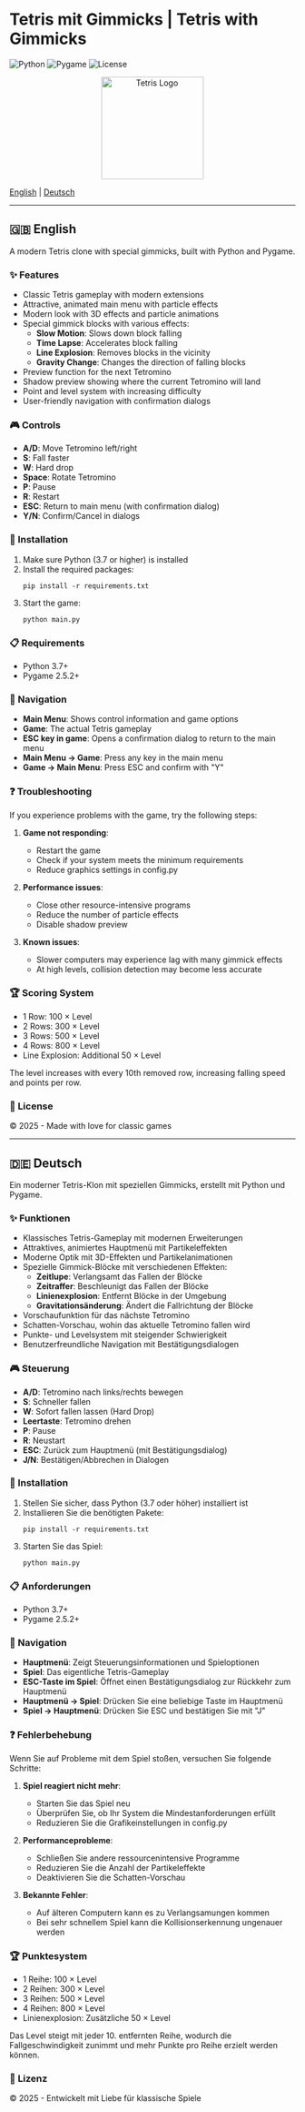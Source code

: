 # Tetris mit Gimmicks | Tetris with Gimmicks

![Python](https://img.shields.io/badge/python-3.7+-blue.svg)
![Pygame](https://img.shields.io/badge/pygame-2.5.2+-yellow.svg)
![License](https://img.shields.io/badge/license-MIT-green.svg)

<p align="center">
  <img src="https://upload.wikimedia.org/wikipedia/commons/7/7c/Tetris_logo.svg" alt="Tetris Logo" width="180"/>
</p>

[English](#english) | [Deutsch](#deutsch)

---

<a name="english"></a>
## 🇬🇧 English

A modern Tetris clone with special gimmicks, built with Python and Pygame.

### ✨ Features

- Classic Tetris gameplay with modern extensions
- Attractive, animated main menu with particle effects
- Modern look with 3D effects and particle animations
- Special gimmick blocks with various effects:
  - **Slow Motion**: Slows down block falling
  - **Time Lapse**: Accelerates block falling
  - **Line Explosion**: Removes blocks in the vicinity
  - **Gravity Change**: Changes the direction of falling blocks
- Preview function for the next Tetromino
- Shadow preview showing where the current Tetromino will land
- Point and level system with increasing difficulty
- User-friendly navigation with confirmation dialogs

### 🎮 Controls

- **A/D**: Move Tetromino left/right
- **S**: Fall faster
- **W**: Hard drop
- **Space**: Rotate Tetromino
- **P**: Pause
- **R**: Restart
- **ESC**: Return to main menu (with confirmation dialog)
- **Y/N**: Confirm/Cancel in dialogs

### 🚀 Installation

1. Make sure Python (3.7 or higher) is installed
2. Install the required packages:
   ```
   pip install -r requirements.txt
   ```
3. Start the game:
   ```
   python main.py
   ```

### 📋 Requirements

- Python 3.7+
- Pygame 2.5.2+

### 🧭 Navigation

- **Main Menu**: Shows control information and game options
- **Game**: The actual Tetris gameplay
- **ESC key in game**: Opens a confirmation dialog to return to the main menu
- **Main Menu -> Game**: Press any key in the main menu
- **Game -> Main Menu**: Press ESC and confirm with "Y"

### ❓ Troubleshooting

If you experience problems with the game, try the following steps:

1. **Game not responding**:
   - Restart the game
   - Check if your system meets the minimum requirements
   - Reduce graphics settings in config.py

2. **Performance issues**:
   - Close other resource-intensive programs
   - Reduce the number of particle effects
   - Disable shadow preview

3. **Known issues**:
   - Slower computers may experience lag with many gimmick effects
   - At high levels, collision detection may become less accurate

### 🏆 Scoring System

- 1 Row: 100 × Level
- 2 Rows: 300 × Level
- 3 Rows: 500 × Level
- 4 Rows: 800 × Level
- Line Explosion: Additional 50 × Level

The level increases with every 10th removed row, increasing falling speed and points per row.

### 📜 License

© 2025 - Made with love for classic games

---

<a name="deutsch"></a>
## 🇩🇪 Deutsch

Ein moderner Tetris-Klon mit speziellen Gimmicks, erstellt mit Python und Pygame.

### ✨ Funktionen

- Klassisches Tetris-Gameplay mit modernen Erweiterungen
- Attraktives, animiertes Hauptmenü mit Partikeleffekten
- Moderne Optik mit 3D-Effekten und Partikelanimationen
- Spezielle Gimmick-Blöcke mit verschiedenen Effekten:
  - **Zeitlupe**: Verlangsamt das Fallen der Blöcke
  - **Zeitraffer**: Beschleunigt das Fallen der Blöcke
  - **Linienexplosion**: Entfernt Blöcke in der Umgebung
  - **Gravitationsänderung**: Ändert die Fallrichtung der Blöcke
- Vorschaufunktion für das nächste Tetromino
- Schatten-Vorschau, wohin das aktuelle Tetromino fallen wird
- Punkte- und Levelsystem mit steigender Schwierigkeit
- Benutzerfreundliche Navigation mit Bestätigungsdialogen

### 🎮 Steuerung

- **A/D**: Tetromino nach links/rechts bewegen
- **S**: Schneller fallen
- **W**: Sofort fallen lassen (Hard Drop)
- **Leertaste**: Tetromino drehen
- **P**: Pause
- **R**: Neustart
- **ESC**: Zurück zum Hauptmenü (mit Bestätigungsdialog)
- **J/N**: Bestätigen/Abbrechen in Dialogen

### 🚀 Installation

1. Stellen Sie sicher, dass Python (3.7 oder höher) installiert ist
2. Installieren Sie die benötigten Pakete:
   ```
   pip install -r requirements.txt
   ```
3. Starten Sie das Spiel:
   ```
   python main.py
   ```

### 📋 Anforderungen

- Python 3.7+
- Pygame 2.5.2+

### 🧭 Navigation

- **Hauptmenü**: Zeigt Steuerungsinformationen und Spieloptionen
- **Spiel**: Das eigentliche Tetris-Gameplay
- **ESC-Taste im Spiel**: Öffnet einen Bestätigungsdialog zur Rückkehr zum Hauptmenü
- **Hauptmenü -> Spiel**: Drücken Sie eine beliebige Taste im Hauptmenü
- **Spiel -> Hauptmenü**: Drücken Sie ESC und bestätigen Sie mit "J"

### ❓ Fehlerbehebung

Wenn Sie auf Probleme mit dem Spiel stoßen, versuchen Sie folgende Schritte:

1. **Spiel reagiert nicht mehr**:
   - Starten Sie das Spiel neu
   - Überprüfen Sie, ob Ihr System die Mindestanforderungen erfüllt
   - Reduzieren Sie die Grafikeinstellungen in config.py

2. **Performanceprobleme**:
   - Schließen Sie andere ressourcenintensive Programme
   - Reduzieren Sie die Anzahl der Partikeleffekte
   - Deaktivieren Sie die Schatten-Vorschau

3. **Bekannte Fehler**:
   - Auf älteren Computern kann es zu Verlangsamungen kommen
   - Bei sehr schnellem Spiel kann die Kollisionserkennung ungenauer werden

### 🏆 Punktesystem

- 1 Reihe: 100 × Level
- 2 Reihen: 300 × Level
- 3 Reihen: 500 × Level
- 4 Reihen: 800 × Level
- Linienexplosion: Zusätzliche 50 × Level

Das Level steigt mit jeder 10. entfernten Reihe, wodurch die Fallgeschwindigkeit zunimmt und mehr Punkte pro Reihe erzielt werden können.

### 📜 Lizenz

© 2025 - Entwickelt mit Liebe für klassische Spiele 